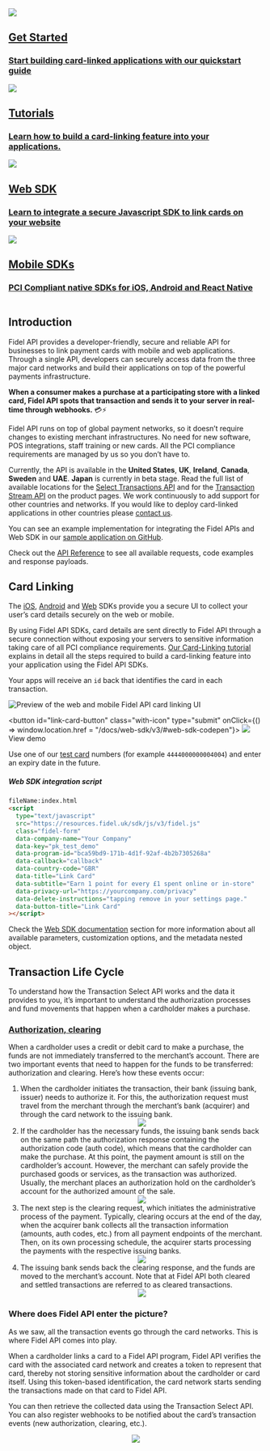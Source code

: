 <div class="row">
  <div class="column">
    <a href="/getting-started" class="content" data-path="/getting-started">
      <img src="https://raw.githubusercontent.com/FidelLimited/docs/master/assets/images/get-started.svg" />
      <h2 data-no-link>Get Started</h2>
      <h3>Start building card-linked applications with our quickstart guide</h3>
    </a>
  </div>
  <div class="column">
    <a href="/tutorials/card-linking" class="content">
      <img src="https://raw.githubusercontent.com/FidelLimited/docs/master/assets/images/playground.svg" />
      <h2 data-no-link>Tutorials</h2>
      <h3>Learn how to build a card-linking feature into your applications.</h3>
    </a>
  </div>
</div>
<div class="row">
  <div class="column">
    <a href="/web-sdk/v3" data-path="/web-sdk/v3" class="content">
      <img src="https://raw.githubusercontent.com/FidelLimited/docs/master/assets/images/web_sdk.svg" />
      <h2 data-no-link>Web SDK</h2>
      <h3>Learn to integrate a secure Javascript SDK to link cards on your website</h3>
    </a>
  </div>
  <div class="column">
    <a href="/mobile-sdks" class="content" data-path="/mobile-sdks">
      <img src="https://raw.githubusercontent.com/FidelLimited/docs/master/assets/images/mobile_sdk.svg" />
      <h2 data-no-link>Mobile SDKs</h2>
      <h3>PCI Compliant native SDKs for iOS, Android and React Native</h3>
    </a>
  </div>
</div>

## Introduction

Fidel API provides a developer-friendly, secure and reliable API for businesses to link payment cards with mobile and web applications. Through a single API, developers can securely access data from the three major card networks and build their applications on top of the powerful payments infrastructure.

**When a consumer makes a purchase at a participating store with a linked card, Fidel API spots that transaction and sends it to your server in real-time through webhooks.** 💳⚡️

Fidel API runs on top of global payment networks, so it doesn’t require changes to existing merchant infrastructures. No need for new software, POS integrations, staff training or new cards. All the PCI compliance requirements are managed by us so you don’t have to.

Currently, the API is available in the **United States**, **UK**, **Ireland**, **Canada**, **Sweden** and **UAE**. **Japan** is currently in beta stage. Read the full list of available locations for the [Select Transactions API](https://fidelapi.com/products/select-transactions) and for the [Transaction Stream API](https://fidelapi.com/products/transaction-stream) on the product pages. We work continuously to add support for other countries and networks. If you would like to deploy card-linked applications in other countries please [contact us](https://fidelapi.com/contact).

You can see an example implementation for integrating the Fidel APIs and Web SDK in our [sample application on GitHub](https://github.com/FidelLimited/fidel-api-sample-app).

Check out the [API Reference](https://reference.fidel.uk) to see all available requests, code examples and response payloads.

## Card Linking
The [iOS](/mobile-sdks/#ios), [Android](/mobile-sdks/#android) and [Web](/web-sdk/v3) SDKs provide you a secure UI to collect your user’s card details securely on the web or mobile.

By using Fidel API SDKs, card details are sent directly to Fidel API through a secure connection without exposing your servers to sensitive information taking care of all PCI compliance requirements. [Our Card-Linking tutorial](/tutorials/card-linking) explains in detail all the steps required to build a card-linking feature into your application using the Fidel API SDKs.

Your apps will receive an `id` back that identifies the card in each transaction.

<div>
  <img
    src="https://raw.githubusercontent.com/FidelLimited/docs/master/assets/images/sdks_main.png"
    srcset="https://raw.githubusercontent.com/FidelLimited/docs/master/assets/images/sdks_main.png, https://raw.githubusercontent.com/FidelLimited/docs/master/assets/images/sdks_main@2x.png 2x"
    alt="Preview of the web and mobile Fidel API card linking UI"
  />
</div>

<button id="link-card-button" class="with-icon" type="submit" onClick={() => window.location.href = "/docs/web-sdk/v3/#web-sdk-codepen"}>
  <img src="https://raw.githubusercontent.com/FidelLimited/docs/master/assets/images/eye.svg" />
  <span>View demo</span>
</button>

Use one of our [test card](/cards/#testing-card-numbers) numbers (for example `4444000000004004`) and enter an expiry date in the future.

##### Web SDK integration script

```html
fileName:index.html
<script
  type="text/javascript"
  src="https://resources.fidel.uk/sdk/js/v3/fidel.js"
  class="fidel-form"
  data-company-name="Your Company"
  data-key="pk_test_demo"
  data-program-id="bca59bd9-171b-4d1f-92af-4b2b7305268a"
  data-callback="callback"
  data-country-code="GBR"
  data-title="Link Card"
  data-subtitle="Earn 1 point for every £1 spent online or in-store"
  data-privacy-url="https://yourcompany.com/privacy"
  data-delete-instructions="tapping remove in your settings page."
  data-button-title="Link Card"
></script>
```

Check the [Web SDK documentation](/web-sdk/v3) section for more information about all available parameters, customization options, and the metadata nested object.


## Transaction Life Cycle
To understand how the Transaction Select API works and the data it provides to you, it’s important to understand the authorization processes and fund movements that happen when a cardholder makes a purchase.

### [Authorization, clearing](/transactions/#transaction-event-types)
When a cardholder uses a credit or debit card to make a purchase, the funds are not immediately transferred to the merchant’s account. There are two important events that need to happen for the funds to be transferred: authorization and clearing. Here’s how these events occur:
<ol>
  <li>
  When the cardholder initiates the transaction, their bank (issuing bank, issuer) needs to authorize it. For this, the authorization request must travel from the merchant through the merchant’s bank (acquirer) and through the card network to the issuing bank.
  <div style="text-align:center">
    <img src="https://raw.githubusercontent.com/FidelLimited/docs/master/assets/images/trx-life-cycle-1.png" />
  </div>
  </li>

  <li>
  If the cardholder has the necessary funds, the issuing bank sends back on the same path the authorization response containing the authorization code (auth code), which means that the cardholder can make the purchase.
  At this point, the payment amount is still on the cardholder’s account. However, the merchant can safely provide the purchased goods or services, as the transaction was authorized. Usually, the merchant places an authorization hold on the cardholder’s account for the authorized amount of the sale.
  <div style="text-align:center">
    <img src="https://raw.githubusercontent.com/FidelLimited/docs/master/assets/images/trx-life-cycle-2.png" />
  </div>
  </li>

  <li>
  The next step is the clearing request, which initiates the administrative process of the payment.
  Typically, clearing occurs at the end of the day, when the acquirer bank collects all the transaction information (amounts, auth codes, etc.) from all payment endpoints of the merchant. Then, on its own processing schedule, the acquirer starts processing the payments with the respective issuing banks.
  <div style="text-align:center">
    <img src="https://raw.githubusercontent.com/FidelLimited/docs/master/assets/images/trx-life-cycle-3.png" />
  </div>
  </li>

  <li>
  The issuing bank sends back the clearing response, and the funds are moved to the merchant’s account.
  Note that at Fidel API both cleared and settled transactions are referred to as cleared transactions.
  <div style="text-align:center">
    <img src="https://raw.githubusercontent.com/FidelLimited/docs/master/assets/images/trx-life-cycle-4.png" />
  </div>
  </li>
</ol>


### Where does Fidel API enter the picture?
As we saw, all the transaction events go through the card networks. This is where Fidel API comes into play.

When a cardholder links a card to a Fidel API program, Fidel API verifies the card with the associated card network and creates a token to represent that card, thereby not storing sensitive information about the cardholder or card itself. Using this token-based identification, the card network starts sending the transactions made on that card to Fidel API.

You can then retrieve the collected data using the Transaction Select API. You can also register webhooks to be notified about the card’s transaction events (new authorization, clearing, etc.).

<div style="text-align:center">
  <img src="https://raw.githubusercontent.com/FidelLimited/docs/master/assets/images/trx-life-cycle-5.png" />
</div>